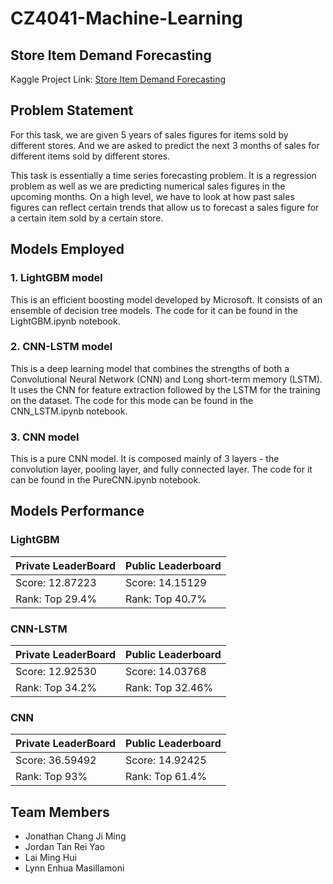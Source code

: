 # CZ4041-Machine-Learning

## Store Item Demand Forecasting
Kaggle Project Link: [Store Item Demand Forecasting](https://www.kaggle.com/c/demand-forecasting-kernels-only/overview)  

## Problem Statement
For this task, we are given 5 years of sales figures for items sold by different stores. And we are asked to predict the next 3 months of sales for different items sold by different stores. 

This task is essentially a time series forecasting problem. It is a regression problem as well as we are predicting numerical sales figures in the upcoming months. On a high level, we have to look at how past sales figures can reflect certain trends that allow us to forecast a sales figure for a certain item sold by a certain store. 

## Models Employed

### 1. LightGBM model
This is an efficient boosting model developed by Microsoft. It consists of an ensemble of decision tree models. The code for it can be found in the LightGBM.ipynb notebook.

### 2. CNN-LSTM model
This is a deep learning model that combines the strengths of both a Convolutional Neural Network (CNN) and Long short-term memory (LSTM). It uses the CNN for feature extraction followed by the LSTM for the training on the dataset. The code for this mode can be found in the CNN_LSTM.ipynb notebook.

### 3. CNN model
This is a pure CNN model. It is composed mainly of 3 layers - the convolution layer, pooling layer, and fully connected layer. The code for it can be found in the PureCNN.ipynb notebook.

## Models Performance
### LightGBM
| Private LeaderBoard      | Public Leaderboard |
| ----------- | ----------- |
| Score: 12.87223      | Score: 14.15129       |
| Rank: Top 29.4%  | Rank: Top 40.7%        |

### CNN-LSTM
| Private LeaderBoard      | Public Leaderboard |
| ----------- | ----------- |
| Score: 12.92530     | Score: 14.03768      |
| Rank: Top 34.2%  | Rank: Top 32.46%       |

### CNN
| Private LeaderBoard      | Public Leaderboard |
| ----------- | ----------- |
| Score: 36.59492     | Score: 14.92425      |
| Rank: Top 93%  | Rank: Top 61.4%      |

## Team Members
* Jonathan Chang Ji Ming	
* Jordan Tan Rei Yao	
* Lai Ming Hui
* Lynn Enhua Masillamoni	


